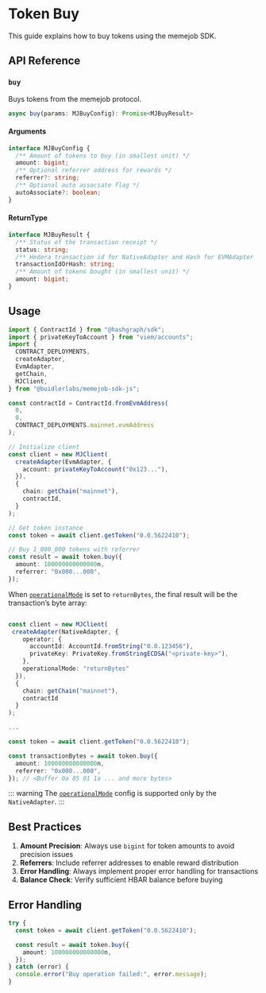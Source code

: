 # Token Buy

This guide explains how to buy tokens using the memejob SDK.

## API Reference

### `buy`

Buys tokens from the memejob protocol.

```typescript
async buy(params: MJBuyConfig): Promise<MJBuyResult>
```

#### Arguments

```typescript
interface MJBuyConfig {
  /** Amount of tokens to buy (in smallest unit) */
  amount: bigint;
  /** Optional referrer address for rewards */
  referrer?: string;
  /** Optional auto associate flag */
  autoAssociate?: boolean;
}
```

#### ReturnType

```typescript
interface MJBuyResult {
  /** Status of the transaction receipt */
  status: string;
  /** Hedera transaction id for NativeAdapter and Hash for EVMAdapter  */
  transactionIdOrHash: string;
  /** Amount of tokens bought (in smallest unit) */
  amount: bigint;
}
```

## Usage

```typescript
import { ContractId } from "@hashgraph/sdk";
import { privateKeyToAccount } from "viem/accounts";
import {
  CONTRACT_DEPLOYMENTS,
  createAdapter,
  EvmAdapter,
  getChain,
  MJClient,
} from "@buidlerlabs/memejob-sdk-js";

const contractId = ContractId.fromEvmAddress(
  0,
  0,
  CONTRACT_DEPLOYMENTS.mainnet.evmAddress
);

// Initialize client
const client = new MJClient(
  createAdapter(EvmAdapter, {
    account: privateKeyToAccount("0x123..."),
  }),
  {
    chain: getChain("mainnet"),
    contractId,
  }
);

// Get token instance
const token = await client.getToken("0.0.5622410");

// Buy 1_000_000 tokens with referrer
const result = await token.buy({
  amount: 100000000000000n,
  referrer: "0x000...000",
});
```

When [`operationalMode`](http://localhost:5173/memejob-sdk-js/configuration.html#operational-mode-configuration) is set to `returnBytes`, the final result will be the transaction’s byte array:

```typescript

const client = new MJClient(
 createAdapter(NativeAdapter, {
    operator: {
      accountId: AccountId.fromString("0.0.123456"),
      privateKey: PrivateKey.fromStringECDSA("<private-key>"),
    },
    operationalMode: "returnBytes"
  }),
  {
    chain: getChain("mainnet"),
    contractId
  }
);

...

const token = await client.getToken("0.0.5622410");

const transactionBytes = await token.buy({
  amount: 100000000000000n,
  referrer: "0x000...000",
}); // <Buffer 0a 85 01 1a ... and more bytes>
```

::: warning
The [`operationalMode`](http://localhost:5173/memejob-sdk-js/configuration.html#operational-mode-configuration) config is supported only by the `NativeAdapter`.
:::

## Best Practices

1. **Amount Precision**: Always use `bigint` for token amounts to avoid precision issues
2. **Referrers**: Include referrer addresses to enable reward distribution
3. **Error Handling**: Always implement proper error handling for transactions
4. **Balance Check**: Verify sufficient HBAR balance before buying

## Error Handling

```typescript
try {
  const token = await client.getToken("0.0.5622410");

  const result = await token.buy({
    amount: 100000000000000n,
  });
} catch (error) {
  console.error("Buy operation failed:", error.message);
}
```

